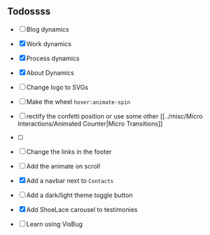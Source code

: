 
## Todossss

- [ ] Blog dynamics
- [x] Work dynamics
- [x] Process dynamics
- [x] About Dynamics

- [ ] Change logo to SVGs
- [ ] Make the wheel `hover:animate-spin`

- [ ] rectify the confetti position or use some other [[../misc/Micro Interactions/Animated Counter|Micro Transitions]]
- [ ] 

- [ ] Change the links in the footer
- [ ] Add the animate on scroll

- [x] Add a navbar next to `Contacts`
- [ ] Add a dark/light theme toggle button

- [x] Add ShoeLace carousel to testimonies
- [ ] Learn using VisBug